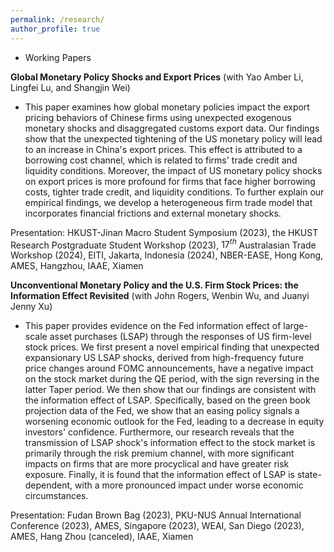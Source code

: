 ```yaml
---
permalink: /research/
author_profile: true
---
```



* Working Papers

**Global Monetary Policy Shocks and Export Prices**
(with Yao Amber Li, Lingfei Lu, and Shangjin Wei)

+ This paper examines how global monetary policies impact the export pricing behaviors of Chinese firms using unexpected exogenous monetary shocks and disaggregated customs export data. Our findings show that the unexpected tightening of the US monetary policy will lead to an increase in China's export prices. This effect is attributed to a borrowing cost channel, which is related to firms' trade credit and liquidity conditions. Moreover, the impact of US monetary policy shocks on export prices is more profound for firms that face higher borrowing costs, tighter trade credit, and liquidity conditions. To further explain our empirical findings, we develop a heterogeneous firm trade model that incorporates financial frictions and external monetary shocks.

Presentation: HKUST-Jinan Macro Student Symposium (2023), the HKUST Research Postgraduate Student Workshop (2023), $17^{th}$ Australasian Trade Workshop (2024), EITI, Jakarta, Indonesia (2024), NBER-EASE, Hong Kong, AMES, Hangzhou, IAAE, Xiamen


**Unconventional Monetary Policy and the U.S. Firm Stock Prices: the Information Effect Revisited**
(with John Rogers, Wenbin Wu, and Juanyi Jenny Xu)

+ This paper provides evidence on the Fed information effect of large-scale asset purchases (LSAP) through the responses of US firm-level stock prices. We first present a novel empirical finding that unexpected expansionary US LSAP shocks, derived from high-frequency future price changes around FOMC announcements, have a negative impact on the stock market during the QE period, with the sign reversing in the latter Taper period. We then show that our findings are consistent with the information effect of LSAP. Specifically, based on the green book projection data of the Fed, we show that an easing policy signals a worsening economic outlook for the Fed, leading to a decrease in equity investors' confidence. Furthermore, our research reveals that the transmission of LSAP shock's information effect to the stock market is primarily through the risk premium channel, with more significant impacts on firms that are more procyclical and have greater risk exposure. Finally, it is found that the information effect of LSAP is state-dependent, with a more pronounced impact under worse economic circumstances.

Presentation: Fudan Brown Bag (2023), PKU-NUS Annual International Conference (2023), AMES, Singapore (2023), WEAI, San Diego (2023), AMES, Hang Zhou (canceled), IAAE, Xiamen

